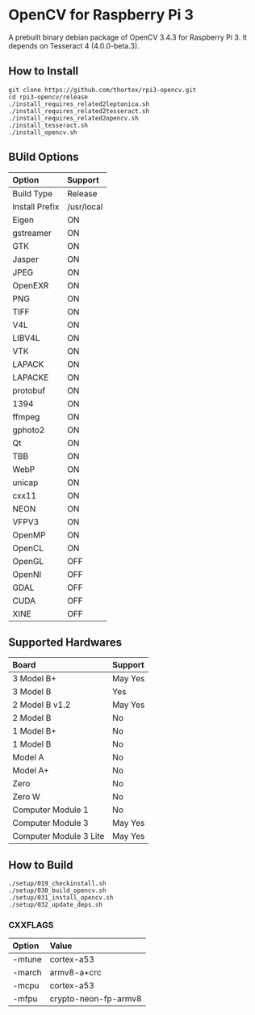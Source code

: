 # OpenCV for Raspberry Pi 3

A prebuilt binary debian package of OpenCV 3.4.3 for Raspberry Pi 3. It depends on Tesseract 4 (4.0.0-beta.3).

## How to Install

```
git clone https://github.com/thortex/rpi3-opencv.git
cd rpi3-opencv/release
./install_requires_related2leptonica.sh
./install_requires_related2tesseract.sh
./install_requires_related2opencv.sh
./install_tesseract.sh
./install_opencv.sh
```

## BUild Options

| Option         | Support    |
|:---------------|:-----------|
| Build Type     | Release    |
| Install Prefix | /usr/local |
| Eigen          | ON |
| gstreamer      | ON |
| GTK            | ON |
| Jasper         | ON |
| JPEG           | ON |
| OpenEXR        | ON |
| PNG            | ON |
| TIFF           | ON |
| V4L            | ON |
| LIBV4L         | ON |
| VTK            | ON |
| LAPACK         | ON |
| LAPACKE        | ON |
| protobuf       | ON |
| 1394           | ON |
| ffmpeg         | ON |
| gphoto2        | ON |
| Qt             | ON |
| TBB            | ON |
| WebP           | ON |
| unicap         | ON |
| cxx11          | ON |
| NEON           | ON |
| VFPV3          | ON |
| OpenMP         | ON |
| OpenCL         | ON |
| OpenGL         | OFF |
| OpenNI         | OFF |
| GDAL           | OFF |
| CUDA           | OFF |
| XINE           | OFF |

## Supported Hardwares

| Board                 | Support |
|:----------------------|:--------|
| 3 Model B+            | May Yes |
| 3 Model B             | Yes     |
| 2 Model B v1.2        | May Yes |
| 2 Model B             | No      |
| 1 Model B+            | No      |
| 1 Model B             | No      |
| Model A               | No      |
| Model A+              | No      |
| Zero                  | No      |
| Zero W                | No      |
| Computer Module 1     | No      |
| Computer Module 3     | May Yes |
| Computer Module 3 Lite| May Yes |


## How to Build

```
./setup/019_checkinstall.sh
./setup/030_build_opencv.sh
./setup/031_install_opencv.sh
./setup/032_update_deps.sh
```

### CXXFLAGS

| Option | Value                |
|:-------|:---------------------|
|-mtune  | cortex-a53           |
|-march  | armv8-a+crc          |
|-mcpu   | cortex-a53           |
|-mfpu   | crypto-neon-fp-armv8 |



